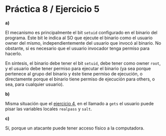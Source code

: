 # Práctica 8 / Ejercicio 5

**a)**

El mecanismo es principalmente el bit `setuid` configurado en el binario del programa. Este bit le indica al SO que ejecute el binario como el usuario owner del mismo, independientemente del usuario que invocó al binario. No obstante, sí es necesario que el usuario invocador tenga permiso para hacerlo.

En síntesis, el binario debe tener el bit `setuid`, debe tener como owner `root`, y el usuario debe tener permiso para ejecutar el binario (ya sea porque pertenece al grupo del binario y éste tiene permiso de ejecución, o directamente porque el binario tiene permiso de ejecución para others, o sea, para cualquier usuario).

**b)**

Misma situación que el [ejercicio 4](./ej04.md), en el llamado a `gets` el usuario puede pisar las variables locales `realpass` y `salt`.

**c)**

Sí, porque un atacante puede tener acceso físico a la computadora.
